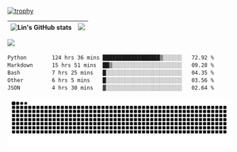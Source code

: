 [![trophy](https://github-profile-trophy.vercel.app/?username=ocss884&column=7)](https://github.com/ocss884)

| ![Lin's GitHub stats](https://github-readme-stats.vercel.app/api?username=ocss884&show_icons=true&hide_border=True&count_private=true) | ![](https://github-readme-streak-stats.herokuapp.com?user=ocss884&hide_border=true&date_format=M%20j%5B%2C%20Y%5D&ring=7EDDCF&fire=7EDDCF") |
| ------------------------------------------------------------ | ------------------------------------------------------------ |

![](https://komarev.com/ghpvc/?username=ocss884&color=brightgreen)

<!--START_SECTION:waka-->

```txt
Python        124 hrs 36 mins ██████████████████▒░░░░░░   72.92 %
Markdown      15 hrs 51 mins  ██▒░░░░░░░░░░░░░░░░░░░░░░   09.28 %
Bash          7 hrs 25 mins   █░░░░░░░░░░░░░░░░░░░░░░░░   04.35 %
Other         6 hrs 5 mins    █░░░░░░░░░░░░░░░░░░░░░░░░   03.56 %
JSON          4 hrs 30 mins   ▓░░░░░░░░░░░░░░░░░░░░░░░░   02.64 %
```

<!--END_SECTION:waka-->

<p align="center">
   <img src="https://github.com/ocss884/ocss884/blob/output/github-snake.svg" alt="snake">
</p>
